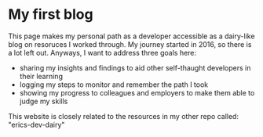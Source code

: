 # My first blog

This page makes my personal path as a developer accessible as a dairy-like blog on resoruces I worked through. 
My journey started in 2016, so there is a lot left out. Anyways, I want to address three goals here:

- sharing my insights and findings to aid other self-thaught developers in their learning
- logging my steps to monitor and remember the path I took
- showing my progress to colleagues and employers to make them able to judge my skills

This website is closely related to the resources in my other repo called: "erics-dev-dairy"
